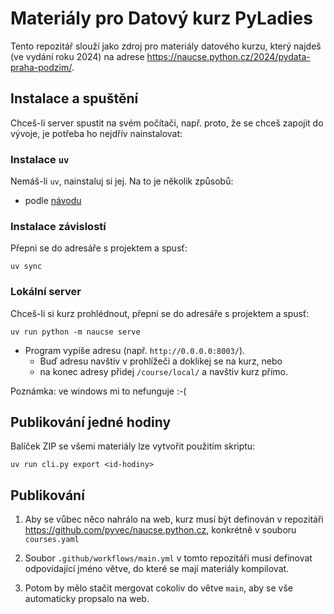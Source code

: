 # Materiály pro Datový kurz PyLadies

Tento repozitář slouží jako zdroj pro materiály datového kurzu, který najdeš
(ve vydání roku 2024) na adrese https://naucse.python.cz/2024/pydata-praha-podzim/.

## Instalace a spuštění

Chceš-li server spustit na svém počítači, např. proto, že se chceš zapojit do
vývoje, je potřeba ho nejdřív nainstalovat:

### Instalace `uv`

Nemáš-li `uv`, nainstaluj si jej. Na to je několik způsobů:

* podle [návodu](https://github.com/astral-sh/uv)

### Instalace závislostí

Přepni se do adresáře s projektem a spusť:

```shell
uv sync
```

### Lokální server

Chceš-li si kurz prohlédnout, přepni se do adresáře s projektem a spusť:

```shell
uv run python -m naucse serve
```

* Program vypíše adresu (např. `http://0.0.0.0:8003/`).
  * Buď adresu navštiv v prohlížeči a doklikej se na kurz, nebo
  * na konec adresy přidej `/course/local/` a navštiv kurz přímo.

Poznámka: ve windows mi to nefunguje :-(

## Publikování jedné hodiny

Balíček ZIP se všemi materiály lze vytvořit použitím skriptu:

```shell
uv run cli.py export <id-hodiny>
```

## Publikování

1. Aby se vůbec něco nahrálo na web, kurz musí být definován v repozitáři
https://github.com/pyvec/naucse.python.cz, konkrétně v souboru `courses.yaml`

2. Soubor `.github/workflows/main.yml` v tomto repozitáři musí definovat odpovídající
jméno větve, do které se mají materiály kompilovat.

3. Potom by mělo stačit mergovat cokoliv do větve `main`, aby se vše automaticky propsalo na web.
